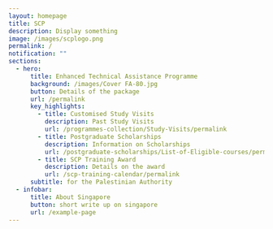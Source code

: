 ```yaml
---
layout: homepage
title: SCP
description: Display something
image: /images/scplogo.png
permalink: /
notification: ""
sections:
  - hero:
      title: Enhanced Technical Assistance Programme
      background: /images/Cover FA-80.jpg
      button: Details of the package
      url: /permalink
      key_highlights:
        - title: Customised Study Visits
          description: Past Study Visits
          url: /programmes-collection/Study-Visits/permalink
        - title: Postgraduate Scholarships
          description: Information on Scholarships
          url: /postgraduate-scholarships/List-of-Eligible-courses/permalink
        - title: SCP Training Award
          description: Details on the award
          url: /scp-training-calendar/permalink
      subtitle: for the Palestinian Authority
  - infobar:
      title: About Singapore
      button: short write up on singapore
      url: /example-page
---
```

